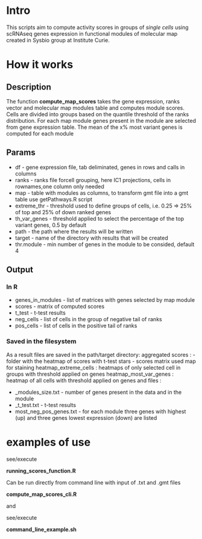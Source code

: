 # Intro

This scripts aim to compute activity scores in groups of *single cells* using scRNAseq genes expression in functional modules of molecular map created in Sysbio group at Institute Curie.

# How it works

## Description

The function **compute_map_scores** takes the gene expression, ranks vector and molecular map modules table and computes module scores.
Cells are divided into groups based on the quantile threshold of the ranks distribution. For each map module genes present in the module are selected from gene expression table. The mean of the x% most variant genes is computed for each module

## Params 

- df - gene expression file, tab deliminated, genes in rows and calls in columns
- ranks - ranks file forcell grouping, here IC1 projections, cells in rownames,one column only needed
- map - table with modules as columns, to transform gmt file into a gmt table use getPathways.R script
- extreme_thr - threshold used to define groups of cells, i.e. 0.25 => 25% of top and 25% of down ranked genes
- th_var_genes - threshold applied to select the percentage of the top variant genes, 0.5 by default
- path - the path where the results will be written
- target - name of the directory with results that will be created
- thr.module - min number of genes in the module to be consided, default 4

## Output

### In R

- genes_in_modules - list of matrices with genes selected by map module
- scores - matrix of computed scores
- t_test - t-test results
- neg_cells - list of cells in the group of negative tail of ranks
- pos_cells - list of cells in the positive tail of ranks

### Saved in the filesystem 

As a result files are saved in the path/target directory:
  aggregated scores :
        - folder with the heatmap of scores with t-test stars
        - scores matrix used map for staining
  heatmap_extreme_cells :
         heatmaps of only selected cell in groups with threshold applied on genes
  heatmap_most_var_genes :
        heatmap of all cells with threshold applied on genes
and files :
   - _modules_size.txt - number of genes present in the data and in the module
   - _t_test.txt - t-test results
   - most_neg_pos_genes.txt - for each module three genes with highest (up) and three genes lowest expression (down) are listed

# examples of use

see/execute

**running_scores_function.R**

Can be run directly from command line with input of .txt and .gmt files

**compute_map_scores_cli.R**

and 

see/execute 

**command_line_example.sh**

